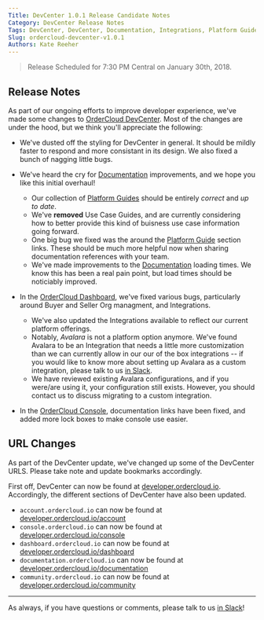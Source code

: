 ```yaml
---
Title: DevCenter 1.0.1 Release Candidate Notes
Category: DevCenter Release Notes
Tags: DevCenter, DevCenter, Documentation, Integrations, Platform Guides, API Reference
Slug: ordercloud-devcenter-v1.0.1
Authors: Kate Reeher
---
```


> Release Scheduled for 7:30 PM Central on January 30th, 2018.

## Release Notes

As part of our ongoing efforts to improve developer experience, we've made some changes to [OrderCloud DevCenter](). Most of the changes are under the hood, but we think you'll appreciate the following:

- We've dusted off the styling for DevCenter in general. It should be mildly faster to respond and more consistant in its design. We also fixed a bunch of nagging little bugs.

- We've heard the cry for [Documentation]() improvements, and we hope you like this initial overhaul!
    + Our collection of [Platform Guides]() should be entirely *correct* and *up to date*. 
    + We've **removed** Use Case Guides, and are currently considering how to better provide this kind of buisness use case information going forward. 
    + One big bug we fixed was the around the [Platform Guide]() section links. These should be much more helpful now when sharing documentation references with your team.
    + We've made improvements to the [Documentation]() loading times. We know this has been a real pain point, but load times should be noticiably improved.

- In the [OrderCloud Dashboard](), we've fixed various bugs, particularly around Buyer and Seller Org managment, and Integrations. 
    + We've also updated the Integrations available to reflect our current platform offerings. 
    + Notably, *Avalara* is not a platform option anymore. We've found Avalara to be an Integration that needs a little more customization than we can currently allow in our our of the box integrations -- if you would like to know more about setting up Avalara as a custom integration, please talk to us [in Slack](). 
    + We have reviewed existing Avalara configurations, and if you were/are using it, your configuration still exists. However, you should contact us to discuss migrating to a custom integration.

- In the [OrderCloud Console](), documentation links have been fixed, and added more lock boxes to make console use easier.

## URL Changes

As part of the DevCenter update, we've changed up some of the DevCenter URLS. Please take note and update bookmarks accordingly.

First off, DevCenter can now be found at [developer.ordercloud.io](https://developer.ordercloud.io). Accordingly, the different sections of DevCenter have also been updated.

- `account.ordercloud.io` can now be found at [developer.ordercloud.io/account]()
- `console.ordercloud.io` can now be found at [developer.ordercloud.io/console]()
- `dashboard.ordercloud.io` can now be found at [developer.ordercloud.io/dashboard]()
- `documentation.ordercloud.io` can now be found at [developer.ordercloud.io/documentation]()
- `community.ordercloud.io` can now be found at [developer.ordercloud.io/community]()

---

As always, if you have questions or comments, please talk to us [in Slack]()! 